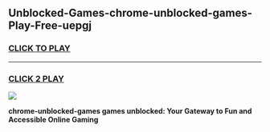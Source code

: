 
## Unblocked-Games-chrome-unblocked-games-Play-Free-uepgj
<h3>
<a href="https://premium76.site?title=chrome-unblocked-games&ref=18A1">CLICK TO PLAY</a></h3>
<hr>

<h3>
<a href="https://premium76.site?title=chrome-unblocked-games&ref=18A1">CLICK 2 PLAY</a>
  
</h3>

<a href="https://premium76.site?title=chrome-unblocked-games&ref=18A1"><img src="https://clearcache.store/games.png"></a>


**chrome-unblocked-games games unblocked: Your Gateway to Fun and Accessible Online Gaming**
